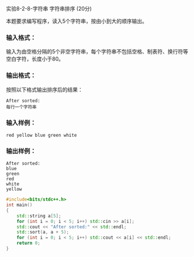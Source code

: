 实验8-2-8-字符串 字符串排序 (20分)

本题要求编写程序，读入5个字符串，按由小到大的顺序输出。

### 输入格式：

输入为由空格分隔的5个非空字符串，每个字符串不包括空格、制表符、换行符等空白字符，长度小于80。

### 输出格式：

按照以下格式输出排序后的结果：

```
After sorted:
每行一个字符串
```

### 输入样例：

```in
red yellow blue green white
```

### 输出样例：

```out
After sorted:
blue
green
red
white
yellow
```



```c++
#include<bits/stdc++.h>
int main()
{
	std::string a[5];
	for (int i = 0; i < 5; i++) std::cin >> a[i];
	std::cout << "After sorted:" << std::endl;
	std::sort(a, a + 5);
	for (int i = 0; i < 5; i++) std::cout << a[i] << std::endl;
	return 0;
}
```


